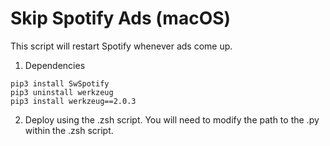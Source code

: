 # Skip Spotify Ads (macOS)

This script will restart Spotify whenever ads come up.

1. Dependencies
```
pip3 install SwSpotify
pip3 uninstall werkzeug
pip3 install werkzeug==2.0.3
```

2. Deploy using the .zsh script.  You will need to modify the path to the .py within the .zsh script.
